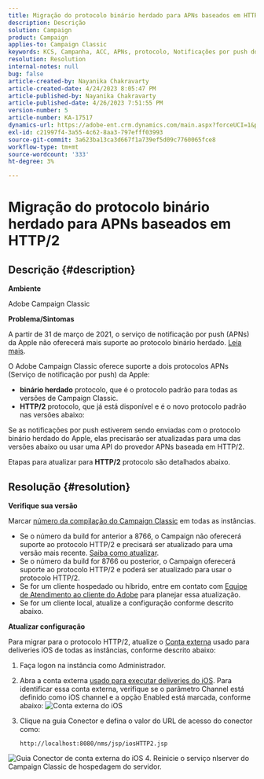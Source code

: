 ```yaml
---
title: Migração do protocolo binário herdado para APNs baseados em HTTP/2
description: Descrição
solution: Campaign
product: Campaign
applies-to: Campaign Classic
keywords: KCS, Campanha, ACC, APNs, protocolo, Notificações por push do Apple
resolution: Resolution
internal-notes: null
bug: false
article-created-by: Nayanika Chakravarty
article-created-date: 4/24/2023 8:05:47 PM
article-published-by: Nayanika Chakravarty
article-published-date: 4/26/2023 7:51:55 PM
version-number: 5
article-number: KA-17517
dynamics-url: https://adobe-ent.crm.dynamics.com/main.aspx?forceUCI=1&pagetype=entityrecord&etn=knowledgearticle&id=baa73d61-dbe2-ed11-a7c7-6045bd006239
exl-id: c21997f4-3a55-4c62-8aa3-797efff03993
source-git-commit: 3a623ba13ca3d667f1a739ef5d09c7760065fce8
workflow-type: tm+mt
source-wordcount: '333'
ht-degree: 3%

---
```


# Migração do protocolo binário herdado para APNs baseados em HTTP/2

## Descrição {#description}


<b>Ambiente</b>

Adobe Campaign Classic

<b>Problema/Sintomas</b>

A partir de 31 de março de 2021, o serviço de notificação por push (APNs) da Apple não oferecerá mais suporte ao protocolo binário herdado. [Leia mais](https://developer.apple.com/news/?id=c88acm2b).

O Adobe Campaign Classic oferece suporte a dois protocolos APNs (Serviço de notificação por push) da Apple:

- <b>binário herdado</b> protocolo, que é o protocolo padrão para todas as versões de Campaign Classic.
- <b>HTTP/2</b> protocolo, que já está disponível e é o novo protocolo padrão nas versões abaixo:


Se as notificações por push estiverem sendo enviadas com o protocolo binário herdado do Apple, elas precisarão ser atualizadas para uma das versões abaixo ou usar uma API do provedor APNs baseada em HTTP/2.

Etapas para atualizar para <b>HTTP/2</b> protocolo são detalhados abaixo.


## Resolução {#resolution}


<b>Verifique sua versão</b>

Marcar [número da compilação do Campaign Classic](https://experienceleague.adobe.com/docs/campaign-classic/using/getting-started/starting-with-adobe-campaign/launching-adobe-campaign.html?lang=en#getting-your-campaign-version) em todas as instâncias.

- Se o número da build for anterior a 8766, o Campaign não oferecerá suporte ao protocolo HTTP/2 e precisará ser atualizado para uma versão mais recente. [Saiba como atualizar](https://experienceleague.adobe.com/docs/campaign-classic/using/monitoring-campaign-classic/updating-adobe-campaign/build-upgrade.html?lang=en#performing-a-build-upgrade).
- Se o número da build for 8766 ou posterior, o Campaign oferecerá suporte ao protocolo HTTP/2 e poderá ser atualizado para usar o protocolo HTTP/2.
- Se for um cliente hospedado ou híbrido, entre em contato com [Equipe de Atendimento ao cliente do Adobe](https://experienceleague.adobe.com/docs/customer-one/using/home.html?lang=en) para planejar essa atualização.
- Se for um cliente local, atualize a configuração conforme descrito abaixo.


<b>Atualizar configuração</b>

Para migrar para o protocolo HTTP/2, atualize o [Conta externa](https://experienceleague.adobe.com/docs/campaign-classic/using/installing-campaign-classic/accessing-external-database/external-accounts.html?lang=en) usado para deliveries iOS de todas as instâncias, conforme descrito abaixo:

1. Faça logon na instância como Administrador.
2. Abra a conta externa [usado para executar deliveries do iOS](https://experienceleague.adobe.com/docs/campaign-classic/using/sending-messages/sending-push-notifications/configure-the-mobile-app/configuring-the-mobile-application.html?lang=en). Para identificar essa conta externa, verifique se o parâmetro Channel está definido como iOS channel e a opção Enabled está marcada, conforme abaixo:    ![Conta externa do iOS](https://helpx.adobe.com/content/dam/help/en/campaign/kb/migrate-to-http2/jcr_content/main-pars/procedure/proc_par/step_1/step_par/image/iOS-ext-account.png "iOS-ext-account")
3. Clique na guia Conector e defina o valor do URL de acesso do conector como:

   ```
   http://localhost:8080/nms/jsp/iosHTTP2.jsp
   ```

![Guia Conector de conta externa do iOS](https://helpx.adobe.com/content/dam/help/en/campaign/kb/migrate-to-http2/jcr_content/main-pars/procedure/proc_par/step/step_par/image/iOs-ext-account-connector.png "iOs-ext-account-connector")
4. Reinicie o serviço nlserver do Campaign Classic de hospedagem do servidor.
